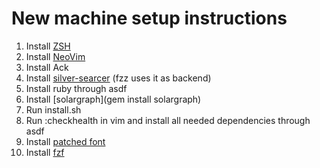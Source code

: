 # New machine setup instructions

1. Install [ZSH](https://github.com/ohmyzsh/ohmyzsh/wiki/Installing-ZSH)
2. Install [NeoVim](https://github.com/neovim/neovim/wiki/Installing-Neovim)
3. Install Ack
4. Install [silver-searcer](https://github.com/ggreer/the_silver_searcher) (fzz uses it as backend)
6. Install ruby through asdf
7. Install [solargraph](gem install solargraph)
8. Run install.sh
9. Run :checkhealth in vim and install all needed dependencies through asdf
10. Install [patched font](https://www.nerdfonts.com/font-downloads)
11. Install [fzf](https://github.com/ibhagwan/fzf-lua)
